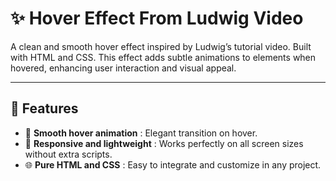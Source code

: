 # ✨ Hover Effect From Ludwig Video

A clean and smooth hover effect inspired by Ludwig’s tutorial video. Built with HTML and CSS. This effect adds subtle animations to elements when hovered, enhancing user interaction and visual appeal.

---

## 🚀 Features  
- 🎨 **Smooth hover animation** : Elegant transition on hover.  
- 🔄 **Responsive and lightweight** : Works perfectly on all screen sizes without extra scripts.  
- 🌐 **Pure HTML and CSS** : Easy to integrate and customize in any project.
